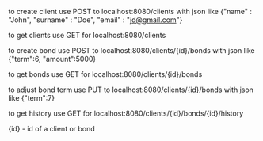 to create client use POST to localhost:8080/clients with json like 
{"name" : "John", "surname" : "Doe", "email" : "jd@gmail.com"}

to get clients use GET for localhost:8080/clients

to create bond use POST to localhost:8080/clients/{id}/bonds with json like {"term":6, "amount":5000} 

to get bonds use GET for localhost:8080/clients/{id}/bonds

to adjust bond term use PUT to localhost:8080/clients/{id}/bonds with json like {"term":7} 

to get history use GET for localhost:8080/clients/{id}/bonds/{id}/history

{id} - id of a client or bond 
